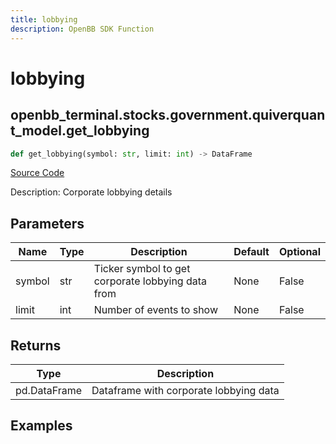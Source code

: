 ```yaml
---
title: lobbying
description: OpenBB SDK Function
---
```


# lobbying

## openbb_terminal.stocks.government.quiverquant_model.get_lobbying

```python title='openbb_terminal/stocks/government/quiverquant_model.py'
def get_lobbying(symbol: str, limit: int) -> DataFrame
```
[Source Code](https://github.com/OpenBB-finance/OpenBBTerminal/tree/main/openbb_terminal/stocks/government/quiverquant_model.py#L531)

Description: Corporate lobbying details

## Parameters

| Name | Type | Description | Default | Optional |
| ---- | ---- | ----------- | ------- | -------- |
| symbol | str | Ticker symbol to get corporate lobbying data from | None | False |
| limit | int | Number of events to show | None | False |

## Returns

| Type | Description |
| ---- | ----------- |
| pd.DataFrame | Dataframe with corporate lobbying data |

## Examples

